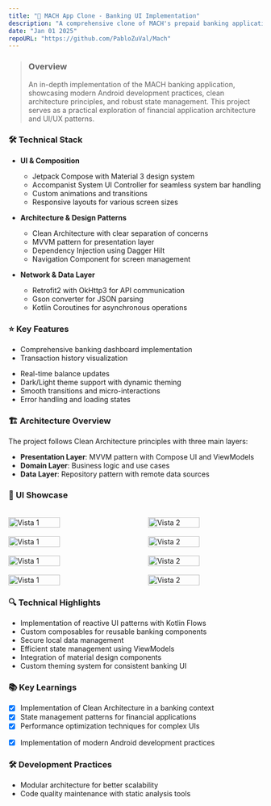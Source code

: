 ```yaml
---
title: "🏦 MACH App Clone - Banking UI Implementation"
description: "A comprehensive clone of MACH's prepaid banking application, built with modern Android development practices and Clean Architecture principles."
date: "Jan 01 2025"
repoURL: "https://github.com/PabloZuVal/Mach"
---
```


> ### Overview
> An in-depth implementation of the MACH banking application, showcasing modern Android development practices, clean architecture principles, and robust state management. This project serves as a practical exploration of financial application architecture and UI/UX patterns.

### 🛠️ Technical Stack
- **UI & Composition**
  - Jetpack Compose with Material 3 design system
  - Accompanist System UI Controller for seamless system bar handling
  - Custom animations and transitions
  - Responsive layouts for various screen sizes

- **Architecture & Design Patterns**
  - Clean Architecture with clear separation of concerns
  - MVVM pattern for presentation layer
  - Dependency Injection using Dagger Hilt
  - Navigation Component for screen management

- **Network & Data Layer**
  - Retrofit2 with OkHttp3 for API communication
  <!-- - Custom interceptors for logging and authentication -->
  - Gson converter for JSON parsing
  - Kotlin Coroutines for asynchronous operations

### ⭐ Key Features
- Comprehensive banking dashboard implementation
- Transaction history visualization
<!-- - Account management interfaces -->
<!-- - Secure payment flow simulation -->
- Real-time balance updates
- Dark/Light theme support with dynamic theming
- Smooth transitions and micro-interactions
- Error handling and loading states

### 🏗️ Architecture Overview
The project follows Clean Architecture principles with three main layers:
- **Presentation Layer**: MVVM pattern with Compose UI and ViewModels
- **Domain Layer**: Business logic and use cases
- **Data Layer**: Repository pattern with remote data sources

### 📱 UI Showcase
<br>
<div style="display: flex; justify-content: space-between;">
  <img src="/mach-clone-11.png" alt="Vista 1" style="width: 45%;">
  <img src="/mach-clone-22.png" alt="Vista 2" style="width: 45%;">
</div>
<br>
<div style="display: flex; justify-content: space-between;">
  <img src="/mach-clone-33.png" alt="Vista 1" style="width: 45%;">
  <img src="/mach-clone-44.png" alt="Vista 2" style="width: 45%;">
</div>
<br>
<div style="display: flex; justify-content: space-between;">
  <img src="/mach-clone-88.png" alt="Vista 1" style="width: 45%;">
  <img src="/mach-clone-55.png" alt="Vista 2" style="width: 45%;">
</div>
<br>
<div style="display: flex; justify-content: space-between;">
  <img src="/mach-clone-66.png" alt="Vista 1" style="width: 45%;">
  <img src="/mach-clone-77.png" alt="Vista 2" style="width: 45%;">
</div>

### 🔍 Technical Highlights
- Implementation of reactive UI patterns with Kotlin Flows
- Custom composables for reusable banking components
- Secure local data management
- Efficient state management using ViewModels
- Integration of material design components
- Custom theming system for consistent banking UI

### 📚 Key Learnings
- [x] Implementation of Clean Architecture in a banking context
- [x] State management patterns for financial applications
- [x] Performance optimization techniques for complex UIs
<!-- - [x] Security considerations in banking app development -->
- [x] Implementation of modern Android development practices

### 🛠️ Development Practices
- Modular architecture for better scalability
- Code quality maintenance with static analysis tools
